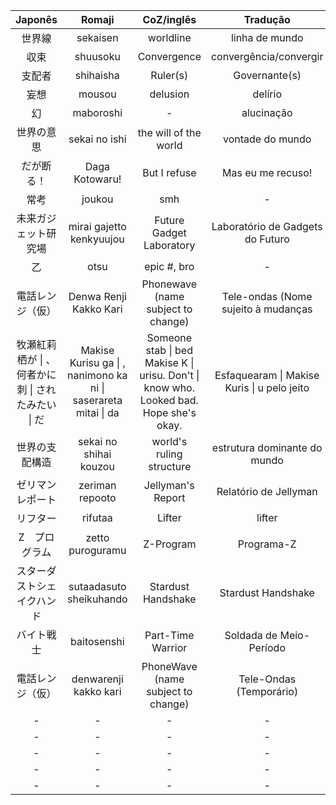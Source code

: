 |Japonês|Romaji|CoZ/inglês|Tradução|
|:---:|:---:|:---:|:---:|
| 世界線 | sekaisen | worldline |linha de mundo| 
| 収束 | shuusoku | Convergence | convergência/convergir |
| 支配者 | shihaisha | Ruler(s) | Governante(s) |
| 妄想 | mousou | delusion | delírio |
| 幻 | maboroshi | - | alucinação |
| 世界の意思 | sekai no ishi | the will of the world | vontade do mundo | 
| だが断る！ | Daga Kotowaru! | But I refuse | Mas eu me recuso! |
| 常考 | joukou | smh | - |
| 未来ガジェット研究場 | mirai gajetto kenkyuujou | Future Gadget Laboratory | Laboratório de Gadgets do Futuro |
| 乙 | otsu | epic #, bro | - |
| 電話レンジ（仮） | Denwa Renji Kakko Kari | Phonewave (name subject to change) | Tele-ondas (Nome sujeito à mudanças |
| 牧瀬紅莉栖が  \| 、 何者かに刺  \| されたみたい \| だ | Makise Kurisu ga \| , nanimono ka ni \| saserareta mitai \| da | Someone stab \| bed Makise K \| urisu. Don't \| know who. Looked bad. Hope she's okay. | Esfaquearam \| Makise Kuris \| u pelo jeito |
| 世界の支配構造 | sekai no shihai kouzou | world's ruling structure | estrutura dominante do mundo |
| ゼリマンレポート | zeriman repooto | Jellyman's Report | Relatório de Jellyman |
| リフター | rifutaa | Lifter | lifter |
| Z　プログラム | zetto puroguramu | Z-Program | Programa-Z |
| スターダストシェイクハンド | sutaadasuto sheikuhando | Stardust Handshake | Stardust Handshake |
| バイト戦士 | baitosenshi | Part-Time Warrior | Soldada de Meio-Período |
| 電話レンジ（仮） | denwarenji kakko kari | PhoneWave (name subject to change) | Tele-Ondas (Temporário) |
| - | - | - | - |
| - | - | - | - |
| - | - | - | - |
| - | - | - | - |
| - | - | - | - |













